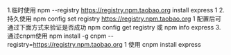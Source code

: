 1.临时使用
npm --registry https://registry.npm.taobao.org install express
1
2.持久使用
npm config set registry https://registry.npm.taobao.org
1
配置后可通过下面方式来验证是否成功 
npm config get registry
或 
npm info express
3.通过cnpm使用
npm install -g cnpm --registry=https://registry.npm.taobao.org
1
使用 
cnpm install express
